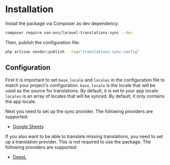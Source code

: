 # Installation

Install the package via Composer as dev dependency:

```bash
composer require van-ons/laravel-translations-sync --dev
```

Then, publish the configuration file:

```bash
php artisan vendor:publish --tag="translations-sync-config"
```

## Configuration

First it is important to set `base_locale` and `locales` in the configuration file to match your project's configuration.
`base_locale` is the locale that will be used as the source for translations. By default, it is set to your app locale.
`locales` is an array of locales that will be synced. By default, it only contains the app locale.

Next you need to set up the sync provider. The following providers are supported:

- [Google Sheets](sync/google-sheets.md)

If you also want to be able to translate missing translations, you need to set up a translation provider. This is not
required to use the package. The following providers are supported:

- [DeepL](translate/deepl.md)
